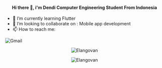


<h4 align="center">Hi there 👋, i'm Dendi Computer Engineering Student From Indonesia </h4>

- 🌱 I’m currently learning Flutter 
- 👯 I’m looking to collaborate on : Mobile app development
- 📫 How to reach me:

<img alt="Gmail" src="https://img.shields.io/badge/dendiaryar@gmail.com-D14836?style=for-the-badge&logo=gmail&logoColor=white" />

<p align="center">
	<img src=https://github-readme-stats.vercel.app/api?username=dendiaryar&show_icons=true&theme=blueberry alt=Elangovan />
</p>

<p align="center">
	<img src=https://github-readme-stats.vercel.app/api/top-langs/?username=codestronaut&layout=compact&theme=blueberry alt=Elangovan />
</p>



